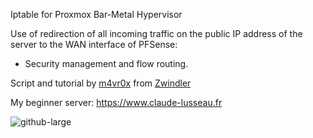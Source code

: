 Iptable for Proxmox Bar-Metal Hypervisor

Use of redirection of all incoming traffic on the public IP address of the server to the WAN interface of PFSense:
- Security management and flow routing.

Script and tutorial by [m4vr0x](https://github.com/m4vr0x) from [Zwindler](https://blog.zwindler.fr/2017/07/11/deploiment-de-proxmox-ve-5-sur-un-serveur-dedie-part-1/)

My beginner server: https://www.claude-lusseau.fr

![github-large](https://www.claude-lusseau.fr/images/Hypervisor-1.svg)
